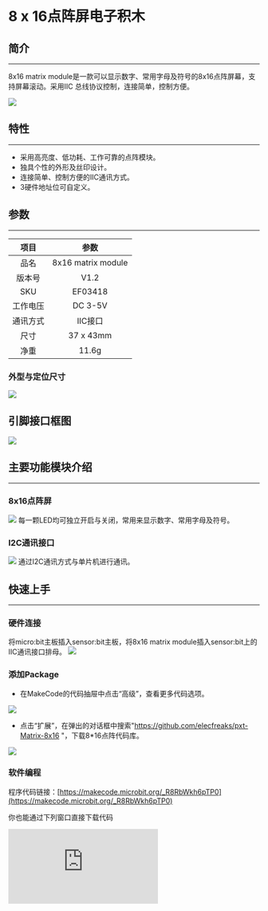 # 8 x 16点阵屏电子积木

## 简介
---

8x16 matrix module是一款可以显示数字、常用字母及符号的8x16点阵屏幕，支持屏幕滚动。采用IIC 总线协议控制，连接简单，控制方便。

![](./images/03418.jpg)

## 特性
---

- 采用高亮度、低功耗、工作可靠的点阵模块。
- 独具个性的外形及丝印设计。
- 连接简单、控制方便的IIC通讯方式。
- 3硬件地址位可自定义。

## 参数
---

项目 | 参数
:-: | :-:
品名|8x16 matrix module
版本号|V1.2
SKU|EF03418
工作电压|DC 3-5V
通讯方式|IIC接口
尺寸|37 x 43mm
净重|11.6g

### 外型与定位尺寸

![](./images/ECM5wGV.png)

## 引脚接口框图

![](./images/lFzmU1D.png)

## 主要功能模块介绍
---

### 8x16点阵屏

![](./images/VdJMQZM.png)
每一颗LED均可独立开启与关闭，常用来显示数字、常用字母及符号。

### I2C通讯接口

![](./images/g92phR3.png)
通过I2C通讯方式与单片机进行通讯。

## 快速上手
---

### 硬件连接

将micro:bit主板插入sensor:bit主板，将8x16 matrix module插入sensor:bit上的IIC通讯接口排母。
![](./images/yWAKyvO.jpg)

### 添加Package
- 在MakeCode的代码抽屉中点击“高级”，查看更多代码选项。

 ![](./images/04098_01.png)

- 点击“扩展”，在弹出的对话框中搜索"https://github.com/elecfreaks/pxt-Matrix-8x16
"，下载8*16点阵代码库。

![](./images/03418.png)

### 软件编程

程序代码链接：[https://makecode.microbit.org/_R8RbWkh6pTP0](https://makecode.microbit.org/_R8RbWkh6pTP0)

你也能通过下列窗口直接下载代码
<div
    style={{
        position: 'relative',
        paddingBottom: '60%',
        overflow: 'hidden',
    }}
>
    <iframe
        src="https://makecode.microbit.org/_R8RbWkh6pTP0"
        frameborder="0"
        sandbox="allow-popups allow-forms allow-scripts allow-same-origin"
        style={{
            position: 'absolute',
            width: '100%',
            height: '100%',
        }}
    />
</div>

### 结果

点阵显示一个Emoji表情。


## Python 编程

### 步骤 1
下载压缩包并解压[Octopus_MicroPython-master](https://github.com/lionyhw/Octopus_MicroPython/archive/master.zip)
打开[Python editor](https://python.microbit.org/v/2.0)

![](./images/05001_07.png)

为了给LED灯编程，我们需要添加led.py。点击Load/Save，然后点击Show Files（1）下拉菜单，再点击Add file在本地找到下载并解压完成的Octopus_MicroPython-master文件夹，从中选择led.py添加进来。

![](./images/05001_08.png)
![](./images/05001_09.png)
![](./images/03418_10.png)

### 步骤 2
### 参考程序
```
from microbit import *
from matrix import *
matrix = MATRIX()
x, y = 0, 0
while True:
    for y in range(8):
        for x in range(16):
            matrix.set_matrix_draw(x, y)
    matrix.set_matrix_clear()
```


### 结果
- 循环点亮LED。


## 常见问题
